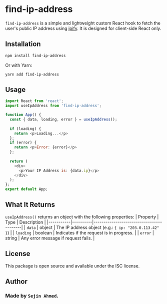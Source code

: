 # find-ip-address
`find-ip-address` is a simple and lightweight custom React hook to fetch the user's public IP address using [ipify](https://www.ipify.org). It is designed for client-side React only.
## Installation
```bash
npm install find-ip-address
```
Or with Yarn:
```
yarn add find-ip-address
```
## Usage
```js
import React from 'react';
import useIpAddress from 'find-ip-address';

function App() {
  const { data, loading, error } = useIpAddress();
  
  if (loading) {
    return <p>Loading...</p>
  };
  if (error) {
    return <p>Error: {error}</p>
  };
  
  return (
    <div>
      <p>Your IP Address is: {data.ip}</p>
    </div>
  );
};
export default App;
```
## What It Returns
`useIpAddress()` returns an object with the following properties:
| Property  | Type     | Description                              |
|-----------|----------|------------------------------------------|
| `data`    | object   | The IP address object (e.g.: `{ ip: "203.0.113.42" }`) |
| `loading` | boolean  | Indicates if the request is in progress.  |
| `error`   | string   | Any error message if request fails.       |
## License
This package is open source and available under the ISC license.
## Author
### Made by `Sejin Ahmed`.